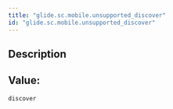 ```yaml
---
title: "glide.sc.mobile.unsupported_discover"
id: "glide.sc.mobile.unsupported_discover"
---
```

## Description



## Value: 
```
discover
```